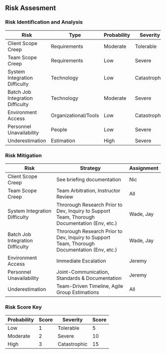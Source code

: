## Risk Assesment

### Risk Identification and Analysis
| Risk                              |  Type                 |  Probability  |  Severity      |  Result  |
|-----------------------------------|-----------------------|---------------|----------------|----------|
| Client Scope Creep                |  Requirements         |  Moderate     |  Tolerable     |  10      |
| Team Scope Creep                  |  Requirements         |  Low          |  Severe        |  10      |
| System Integration Difficulty     |  Technology           |  Low          |  Catastrophic  |  15      |
| Batch Job Integration Difficulty  |  Technology           |  Moderate     |  Severe        |  20      |
| Environment Access                |  Organizational/Tools |  Low          |  Catastrophic  |  15      |
| Personnel Unavailability          |  People               |  Low          |  Severe        |  10      |
| Underestimation                   |  Estimation           |  High         |  Severe        |  30      |


### Risk Mitigation 
| Risk                              |   Strategy                                                                                    | Assignment |
|-----------------------------------|-----------------------------------------------------------------------------------------------|------------|
| Client Scope Creep                |  See briefing documentation                                                                   | Nic        |
| Team Scope Creep                  |  Team Arbitration, Instructor Review                                                          | All        |
| System Integration Difficulty     |  Throrough Research Prior to Dev, Inquiry to Support Team, Thorough Documentation (Env, etc.) | Wade, Jay  |
| Batch Job Integration Difficulty  |  Throrough Research Prior to Dev, Inquiry to Support Team, Thorough Documentation (Env, etc.) | Wade, Jay  |
| Environment Access                |  Immediate Escalation                                                                         | Jeremy     |
| Personnel Unavailability          |  Joint-Communication, Standards & Documentation                                               | Jeremy     |
| Underestimation                   |  Team-Driven Timeline, Agile Group Estimations                                                | All        |


### Risk Score Key
| Probability| Score |  Severity    | Score |
|------------|-------|--------------|-------|
| Low        | 1     | Tolerable    | 5     |
| Moderate   | 2     | Severe       | 10    |
| High       | 3     | Catastrophic | 15    |


